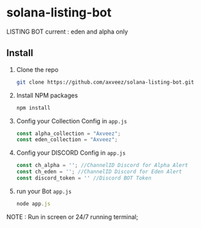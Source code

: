 # solana-listing-bot
LISTING BOT
current : eden and alpha only

## Install
1. Clone the repo
   ```sh
   git clone https://github.com/axveez/solana-listing-bot.git
   ```
2. Install NPM packages
   ```sh
   npm install
   ```
3. Config your Collection Config in `app.js`
   ```js
   const alpha_collection = "Axveez";
   const eden_collection = "Axveez";
   ```
4. Config your DISCORD Config in `app.js`
   ```js
   const ch_alpha = ''; //ChannelID Discord for Alpha Alert
   const ch_eden = ''; //ChannelID Discord for Eden Alert
   const discord_token = '' //Discord BOT Token
   ```
5. run your Bot `app.js`
   ```js
   node app.js
   ```
NOTE : Run in screen or 24/7 running terminal;
